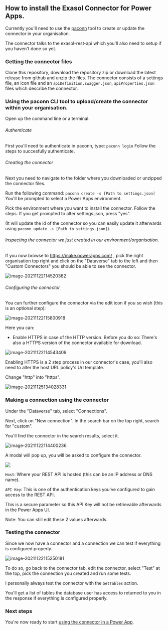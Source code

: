 ## How to install the Exasol Connector for Power Apps.

Currently you'll need to use the [paconn](https://docs.microsoft.com/en-us/connectors/custom-connectors/paconn-cli) tool to create or update the connector in your organisation.

The connector talks to the exasol-rest-api which you'll also need to setup if you haven't done so yet.

### Getting the connector files

Clone this repository, download the repository zip or download the latest release from github and unzip the files.
The connector consists of a settings file, an icon file and an `apiDefinition.swagger.json`, `apiProperties.json` files which describe the connector.

### Using the paconn CLI tool to upload/create the connector within your organisation.

Open up the command line or a terminal.

###### Authenticate

First you'll need to authenticate in paconn, type:
`paconn login`
Follow the steps to succesfully authenticate.

###### Creating the connector

Next you need to navigate to the folder where you downloaded or unzipped the connector files.

Run the following command:
`paconn create -s [Path to settings.json]`
You'll be prompted to select a Power Apps environment. 

Pick the environment where you want to install the connector.
Follow the steps.
If you get prompted to alter settings.json, press "yes". 

(It will update the id of the connector so you can easily update it afterwards using `paconn update -s [Path to settings.json]`).

###### Inspecting the connector we just created in our environment/organisation.

If you now browse to https://make.powerapps.com/ , pick the right organisation top right and click on the "Dataverse" tab to the left and then "Custom Connectors" you should be able to see the connector.

![image-20211122114520362](user_guide.assets/image-20211122114520362.png)

###### Configuring the connector

You can further configure the connector via the edit icon if you so wish (this is an optional step):

![image-20211122115800918](user_guide.assets/image-20211122115800918.png)

Here you can: 

- Enable HTTPS in case of the HTTP version.
  Before you do so: There's also a HTTPS version of the connector available for download.

![image-20211122114543409](user_guide.assets/image-20211122114543409.png)

Enabling HTTPS is a 2 step process in our connector's case, you'll also need to alter the host URL policy's Url template.

Change "http" into "https". 

![image-20211125134028331](user_guide.assets/image-20211125134028331.png)

### Making a connection using the connector

Under the "Dataverse" tab, select "Connections".

Next, click on "New connection".
In the search bar on the top right, search for "custom".

You'll find the connector in the search results, select it.

![image-20211122114400236](user_guide.assets/image-20211122114400236.png)

A modal will pop up, you will be asked to configure the connector.

![](user_guide.assets/2021-11-22-11-07-29-image-16375779996591.png)

`Host`: Where your REST API is hosted (this can be an IP address or DNS name).

`API Key`: This is one of the authentication keys you've configured to gain access to the REST API. 

This is a secure parameter so this API Key will not be retrievable afterwards in the Power Apps UI.

Note: You can still edit these 2 values afterwards.

### Testing the connector

Since we now have a connector and a connection we can test if everything is configured properly.

![image-20211122115250181](user_guide.assets/image-20211122115250181.png)

To do so, go back to the connector tab, edit the connector, select "Test" at the top, pick the connection you created and run some tests.

I personally always test the connector with the `GetTables` action. 

You'll get a list of tables the database user has access to returned to you in the response if everything is configured properly.

### Next steps

You're now ready to start [using the connector in a Power App](user_guide.md#using_the_connector_in_a_power_app).